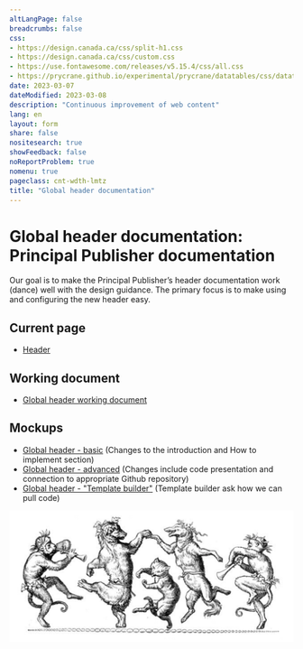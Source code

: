 ```yaml
---
altLangPage: false
breadcrumbs: false
css:
- https://design.canada.ca/css/split-h1.css
- https://design.canada.ca/css/custom.css
- https://use.fontawesome.com/releases/v5.15.4/css/all.css
- https://prycrane.github.io/experimental/prycrane/datatables/css/datatables-fun.css
date: 2023-03-07
dateModified: 2023-03-08
description: "Continuous improvement of web content"
lang: en
layout: form
share: false
nositesearch: true
showFeedback: false
noReportProblem: true
nomenu: true
pageclass: cnt-wdth-lmtz
title: "Global header documentation"
---
```

<h1 property="name" id="wb-cont" dir="ltr"><span class="stacked"><span>Global header documentation</span>: <span>Principal Publisher documentation</span></span></h1>
<div class="row">
  <div class="col-md-8">
    <div class="row">
      <div class="col-md-8">
        <p>Our goal is to make the Principal Publisher’s header documentation work (dance) well with the design guidance.  The primary focus is to make using and configuring the new header easy.</p>
      </div>
    </div>
    <h2 class="mrgn-tp-lg">Current page</h2>
    <ul>
      <li><a href="https://wet-boew.github.io/GCWeb/sites/header/header-docs-en.html">Header</a></li>
    </ul>
    <h2>Working document</h2>
    <ul class="list-unstyled fa-ul">
      <li><span class="fa-li"><span class="fab fa-google-drive"></span></span><a href="https://docs.google.com/document/d/1YY6JkiJ3nRywwalKJfCxSbqHn2z0SlfvFC8y4eBOrhU">Global header working document</a></li>
    </ul>
    <h2>Mockups</h2>
    <ul class="mrgn-tp-lg">
      <li><a href="gcweb-01.html">Global header - basic</a> (Changes to the introduction and How to implement section)</li>
      <li><a href="gcweb-02.html">Global header - advanced</a> (Changes include code presentation and connection to appropriate Github repository)</li>
      <li><a href="./catalina/proto-header.html">Global header - "Template builder"</a> (Template builder ask how we can pull code)</li>
    </ul>
  </div>
  <div class="col-md-4">
    <div><img src="./images/dance.png" alt="" class="img-responsive"></div>
  </div>
</div>

